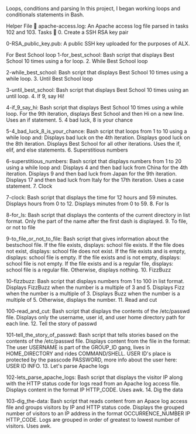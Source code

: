 Loops, conditions and parsing In this project, I began working loops and conditionals statements in Bash.

Helper File 🙌 apache-access.log: An Apache access log file parsed in tasks 102 and 103. Tasks 📃 0. Create a SSH RSA key pair

0-RSA_public_key.pub: A public SSH key uploaded for the purposes of ALX.

For Best School loop
1-for_best_school: Bash script that displays Best School 10 times using a for loop. 2. While Best School loop

2-while_best_school: Bash script that displays Best School 10 times using a while loop. 3. Until Best School loop

3-until_best_school: Bash script that displays Best School 10 times using an until loop. 4. If 9, say Hi!

4-if_9_say_hi: Bash script that displays Best School 10 times using a while loop. For the 9th iteration, displays Best School and then Hi on a new line. Uses an if statement. 5. 4 bad luck, 8 is your chance

5-4_bad_luck_8_is_your_chance: Bash script that loops from 1 to 10 using a while loop and: Displays bad luck on the 4th iteration. Displays good luck on the 8th iteration. Displays Best School for all other iterations. Uses the if, elif, and else statements. 6. Superstitious numbers

6-superstitious_numbers: Bash script that displays numbers from 1 to 20 using a while loop and: Displays 4 and then bad luck from China for the 4th iteration. Displays 9 and then bad luck from Japan for the 9th iteration. Displays 17 and then bad luck from Italy for the 17th iteration. Uses a case statement. 7. Clock

7-clock: Bash script that displays the time for 12 hours and 59 minutes. Displays hours from 0 to 12. Displays minutes from 0 to 59. 8. For ls

8-for_ls: Bash script that displays the contents of the current directory in list format. Only the part of the name after the first dash is displayed. 9. To file, or not to file

9-to_file_or_not_to_file: Bash script that gives information about the bestschool file. If the file exists, displays: school file exists. If the file does not exist, displays: school file does not exist. If the file exists and is empty, displays: school file is empty. If the file exists and is not empty, displays: school file is not empty. If the file exists and is a regular file, displays: school file is a regular file. Otherwise, displays nothing. 10. FizzBuzz

10-fizzbuzz: Bash script that displays numbers from 1 to 100 in list format. Displays FizzBuzz when the number is a multiple of 3 and 5. Displays Fizz when the number is a multiple of 3. Displays Buzz when the number is a multiple of 5. Otherwise, displays the number. 11. Read and cut

100-read_and_cut: Bash script that displays the contents of the /etc/passwd file. Displays only the username, user id, and user home directory path for each line. 12. Tell the story of passwd

101-tell_the_story_of_passwd: Bash script that tells stories based on the contents of the /etc/passwd file. Displays content from the file in the format: The user USERNAME is part of the GROUP_ID gang, lives in HOME_DIRECTORY and rides COMMAND/SHELL. USER ID's place is protected by the passcode PASSWORD, more info about the user here: USER ID INFO. 13. Let's parse Apache logs

102-lets_parse_apache_logs: Bash script that displays the visitor IP along with the HTTP status code for logs read from an Apache log access file. Displays content in the format IP HTTP_CODE. Uses awk. 14. Dig the data

103-dig_the-data: Bash script that reads content from an Apace log access file and groups visitors by IP and HTTP status code. Displays the grouped number of visitors to an IP address in the format OCCURRENCE_NUMBER IP HTTP_CODE. Logs are grouped in order of greatest to lowest number of visitors. Uses awk.
